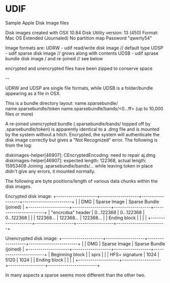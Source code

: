 UDIF
====

Sample Apple Disk Image files

Disk images created with OSX 10.84
Disk Utility version: 13 (450)
Format: Mac OS Extended (Journaled)
No partition map
Password "qwerty54"

Image formats are:
UDRW - udif read/write disk image // default type
UDSP - udif sparse disk image // grows along with contents
UDSB - udif sprase bundle disk image / and re-joined // see below

encrypted and unencrypted
files have been zipped to conserve space

--

UDRW and UDSP are single file formats, while UDSB is a folder/bundle appearing as a file in OSX.

This is a bundle directory layout:
name.sparsebundle/
name.sparsebundle/token
name.sparsebundle/bands/<0...ff> (up to 10,000 files or more)

A re-joined unencrypted bundle (.sparsebundle/bands/ topped off by .sparsebundle/token) is apparently identical to a .dmg file and is mounted by the system without a hitch. Encrypted, the system will authenticate the disk image correctly but gives a "Not Recognized" error. The following is from the log:

diskimages-helper[46907]: CEncryptedEncoding: need to repair aj.dmg
diskimages-helper[46907]: expected length: 122368, actual length: 15953408
Joining .sparsebundle/bands/... while leaving token in place didn't give any errors, it mounted normally.

The following are byte positions/length of various data chunks within the disk images. 

Encrypted disk image:
+--------------------+-------------------+------------------+------------------------+
|                    | DMG               | Sparse Image     | Sparse Bundle (joined) |
+--------------------+-------------------+------------------+------------------------+
| "encrcdsa" header  | 0...122368        | 0...122368       | 0...122368             |
| <encrypted data>   | 122368...<EOF>    | 122368...<EOF>   | 122368...<EOF>         |
| Ending block       | <encrypted data>  | <null>           | <encrypted data>       |
+--------------------+-------------------+------------------+------------------------+

Unencrypted disk image:
+--------------------+-------------------+------------------+------------------------+
|                    | DMG               | Sparse Image     | Sparse Bundle (joined) |
+--------------------+-------------------+------------------+------------------------+
| Beginning block    | <null>            | sprs             | <null>                 |
| HFS+ signature     | 1024              | 5120             | 1024                   |
| Ending block       | <null>            | <null>           | <null>                 |
+--------------------+-------------------+------------------+------------------------+

In many aspects a sparse seems more different than the other two.
